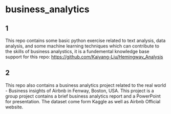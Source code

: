# business_analytics
## 1
This repo contains some basic python exercise related to text analysis, data analysis, and some machine learning techniques which can contribute to the skills of business analystics, it is a fundemental knowledge base support for this repo: https://github.com/Kaiyang-Liu/Hemingway_Analysis

## 2
This repo also contains a business analytics project related to the real world - Business insights of Airbnb in Fenway, Boston, USA.
This project is a group project contains a brief business analytics report and a PowerPoint for presentation.
The dataset come form Kaggle as well as Airbnb Official website.

